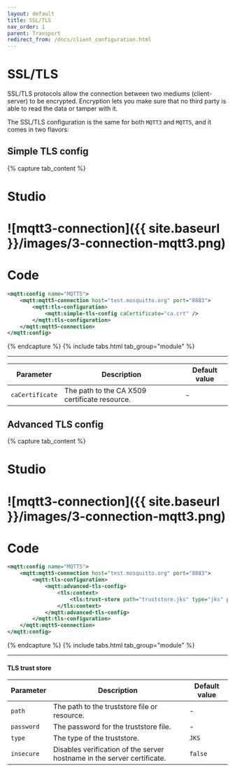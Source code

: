 ```yaml
---
layout: default
title: SSL/TLS
nav_order: 1
parent: Transport
redirect_from: /docs/client_configuration.html
---
```


# SSL/TLS

SSL/TLS protocols allow the connection between two mediums (client-server) to be encrypted. Encryption lets you make sure that no third party is able to read the data or tamper with it.

The SSL/TLS configuration is the same for both `MQTT3` and `MQTT5`, and it comes in two flavors:

## Simple TLS config  

{% capture tab_content %}

Studio
===
![mqtt3-connection]({{ site.baseurl }}/images/3-connection-mqtt3.png)
====

Code
===

```xml
<mqtt:config name="MQTT5">
    <mqtt:mqtt5-connection host="test.mosquitto.org" port="8883">
        <mqtt:tls-configuration>
            <mqtt:simple-tls-config caCertificate="ca.crt" />
        </mqtt:tls-configuration>
    </mqtt:mqtt5-connection>
</mqtt:config>
```

{% endcapture %}
{% include tabs.html tab_group="module" %}

---

| Parameter | Description | Default value |
| ----------- | ----------- | ------------- |
| `caCertificate` | The path to the CA X509 certificate resource. | - |

## Advanced TLS config  

{% capture tab_content %}

Studio
===
![mqtt3-connection]({{ site.baseurl }}/images/3-connection-mqtt3.png)
====

Code
===

```xml
<mqtt:config name="MQTT5">
    <mqtt:mqtt5-connection host="test.mosquitto.org" port="8883">
        <mqtt:tls-configuration>
            <mqtt:advanced-tls-config>
                <tls:context>
                    <tls:trust-store path="truststore.jks" type="jks" password="changeit" insecure="false"/>
                </tls:context>
            </mqtt:advanced-tls-config>
        </mqtt:tls-configuration>
    </mqtt:mqtt5-connection>
</mqtt:config>
```

{% endcapture %}
{% include tabs.html tab_group="module" %}

---

#### TLS trust store

| Parameter | Description | Default value |
| ----------- | ----------- | ------------- |
| `path` | The path to the truststore file or resource. | - |
| `password` | The password for the truststore file. | - |
| `type` | The type of the truststore. | `JKS` |
| `insecure` | Disables verification of the server hostname in the server certificate. | `false` |
